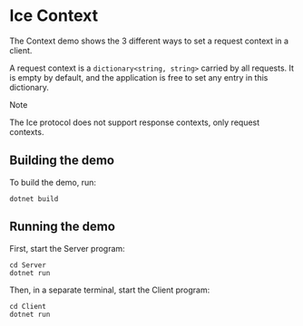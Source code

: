 # Ice Context

The Context demo shows the 3 different ways to set a request context in a client.

A request context is a `dictionary<string, string>` carried by all requests. It is empty by default, and the application
is free to set any entry in this dictionary.

> [!NOTE]
> The Ice protocol does not support response contexts, only request contexts.

## Building the demo

To build the demo, run:

```shell
dotnet build
```

## Running the demo

First, start the Server program:

```shell
cd Server
dotnet run
```

Then, in a separate terminal, start the Client program:

```shell
cd Client
dotnet run
```
